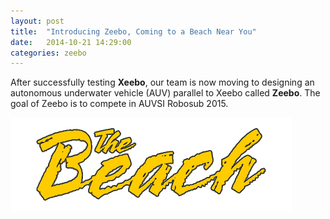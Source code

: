 ```yaml
---
layout: post
title:  "Introducing Zeebo, Coming to a Beach Near You"
date:   2014-10-21 14:29:00
categories: zeebo
---
```


After successfully testing **Xeebo**, our team is now moving to designing an autonomous underwater vehicle (AUV) parallel to Xeebo called **Zeebo**. The goal of Zeebo is to compete in AUVSI Robosub 2015.

![Go Beach!](/images/go-beach.png)

